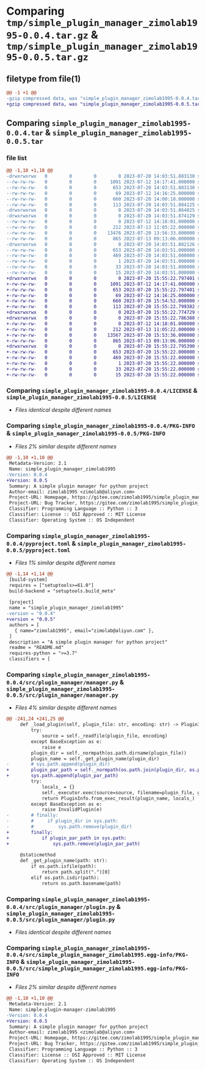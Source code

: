 # Comparing `tmp/simple_plugin_manager_zimolab1995-0.0.4.tar.gz` & `tmp/simple_plugin_manager_zimolab1995-0.0.5.tar.gz`

## filetype from file(1)

```diff
@@ -1 +1 @@
-gzip compressed data, was "simple_plugin_manager_zimolab1995-0.0.4.tar", last modified: Thu Jul 20 14:03:51 2023, max compression
+gzip compressed data, was "simple_plugin_manager_zimolab1995-0.0.5.tar", last modified: Thu Jul 20 15:55:22 2023, max compression
```

## Comparing `simple_plugin_manager_zimolab1995-0.0.4.tar` & `simple_plugin_manager_zimolab1995-0.0.5.tar`

### file list

```diff
@@ -1,18 +1,18 @@
-drwxrwxrwx   0        0        0        0 2023-07-20 14:03:51.883130 simple_plugin_manager_zimolab1995-0.0.4/
--rw-rw-rw-   0        0        0     1091 2023-07-12 14:17:41.000000 simple_plugin_manager_zimolab1995-0.0.4/LICENSE
--rw-rw-rw-   0        0        0      653 2023-07-20 14:03:51.883130 simple_plugin_manager_zimolab1995-0.0.4/PKG-INFO
--rw-rw-rw-   0        0        0       69 2023-07-12 14:16:25.000000 simple_plugin_manager_zimolab1995-0.0.4/README.md
--rw-rw-rw-   0        0        0      660 2023-07-20 14:00:18.000000 simple_plugin_manager_zimolab1995-0.0.4/pyproject.toml
--rw-rw-rw-   0        0        0      113 2023-07-20 14:03:51.884125 simple_plugin_manager_zimolab1995-0.0.4/setup.cfg
-drwxrwxrwx   0        0        0        0 2023-07-20 14:03:51.864825 simple_plugin_manager_zimolab1995-0.0.4/src/
-drwxrwxrwx   0        0        0        0 2023-07-20 14:03:51.874129 simple_plugin_manager_zimolab1995-0.0.4/src/plugin_manager/
--rw-rw-rw-   0        0        0        0 2023-07-12 14:18:01.000000 simple_plugin_manager_zimolab1995-0.0.4/src/plugin_manager/__init__.py
--rw-rw-rw-   0        0        0      212 2023-07-13 11:05:22.000000 simple_plugin_manager_zimolab1995-0.0.4/src/plugin_manager/exceptions.py
--rw-rw-rw-   0        0        0    13476 2023-07-20 13:56:33.000000 simple_plugin_manager_zimolab1995-0.0.4/src/plugin_manager/manager.py
--rw-rw-rw-   0        0        0      865 2023-07-13 09:13:06.000000 simple_plugin_manager_zimolab1995-0.0.4/src/plugin_manager/plugin.py
-drwxrwxrwx   0        0        0        0 2023-07-20 14:03:51.882126 simple_plugin_manager_zimolab1995-0.0.4/src/simple_plugin_manager_zimolab1995.egg-info/
--rw-rw-rw-   0        0        0      653 2023-07-20 14:03:51.000000 simple_plugin_manager_zimolab1995-0.0.4/src/simple_plugin_manager_zimolab1995.egg-info/PKG-INFO
--rw-rw-rw-   0        0        0      469 2023-07-20 14:03:51.000000 simple_plugin_manager_zimolab1995-0.0.4/src/simple_plugin_manager_zimolab1995.egg-info/SOURCES.txt
--rw-rw-rw-   0        0        0        1 2023-07-20 14:03:51.000000 simple_plugin_manager_zimolab1995-0.0.4/src/simple_plugin_manager_zimolab1995.egg-info/dependency_links.txt
--rw-rw-rw-   0        0        0       33 2023-07-20 14:03:51.000000 simple_plugin_manager_zimolab1995-0.0.4/src/simple_plugin_manager_zimolab1995.egg-info/requires.txt
--rw-rw-rw-   0        0        0       15 2023-07-20 14:03:51.000000 simple_plugin_manager_zimolab1995-0.0.4/src/simple_plugin_manager_zimolab1995.egg-info/top_level.txt
+drwxrwxrwx   0        0        0        0 2023-07-20 15:55:22.797401 simple_plugin_manager_zimolab1995-0.0.5/
+-rw-rw-rw-   0        0        0     1091 2023-07-12 14:17:41.000000 simple_plugin_manager_zimolab1995-0.0.5/LICENSE
+-rw-rw-rw-   0        0        0      653 2023-07-20 15:55:22.797401 simple_plugin_manager_zimolab1995-0.0.5/PKG-INFO
+-rw-rw-rw-   0        0        0       69 2023-07-12 14:16:25.000000 simple_plugin_manager_zimolab1995-0.0.5/README.md
+-rw-rw-rw-   0        0        0      660 2023-07-20 15:54:52.000000 simple_plugin_manager_zimolab1995-0.0.5/pyproject.toml
+-rw-rw-rw-   0        0        0      113 2023-07-20 15:55:22.799382 simple_plugin_manager_zimolab1995-0.0.5/setup.cfg
+drwxrwxrwx   0        0        0        0 2023-07-20 15:55:22.774729 simple_plugin_manager_zimolab1995-0.0.5/src/
+drwxrwxrwx   0        0        0        0 2023-07-20 15:55:22.786380 simple_plugin_manager_zimolab1995-0.0.5/src/plugin_manager/
+-rw-rw-rw-   0        0        0        0 2023-07-12 14:18:01.000000 simple_plugin_manager_zimolab1995-0.0.5/src/plugin_manager/__init__.py
+-rw-rw-rw-   0        0        0      212 2023-07-13 11:05:22.000000 simple_plugin_manager_zimolab1995-0.0.5/src/plugin_manager/exceptions.py
+-rw-rw-rw-   0        0        0    13567 2023-07-20 15:53:36.000000 simple_plugin_manager_zimolab1995-0.0.5/src/plugin_manager/manager.py
+-rw-rw-rw-   0        0        0      865 2023-07-13 09:13:06.000000 simple_plugin_manager_zimolab1995-0.0.5/src/plugin_manager/plugin.py
+drwxrwxrwx   0        0        0        0 2023-07-20 15:55:22.795390 simple_plugin_manager_zimolab1995-0.0.5/src/simple_plugin_manager_zimolab1995.egg-info/
+-rw-rw-rw-   0        0        0      653 2023-07-20 15:55:22.000000 simple_plugin_manager_zimolab1995-0.0.5/src/simple_plugin_manager_zimolab1995.egg-info/PKG-INFO
+-rw-rw-rw-   0        0        0      469 2023-07-20 15:55:22.000000 simple_plugin_manager_zimolab1995-0.0.5/src/simple_plugin_manager_zimolab1995.egg-info/SOURCES.txt
+-rw-rw-rw-   0        0        0        1 2023-07-20 15:55:22.000000 simple_plugin_manager_zimolab1995-0.0.5/src/simple_plugin_manager_zimolab1995.egg-info/dependency_links.txt
+-rw-rw-rw-   0        0        0       33 2023-07-20 15:55:22.000000 simple_plugin_manager_zimolab1995-0.0.5/src/simple_plugin_manager_zimolab1995.egg-info/requires.txt
+-rw-rw-rw-   0        0        0       15 2023-07-20 15:55:22.000000 simple_plugin_manager_zimolab1995-0.0.5/src/simple_plugin_manager_zimolab1995.egg-info/top_level.txt
```

### Comparing `simple_plugin_manager_zimolab1995-0.0.4/LICENSE` & `simple_plugin_manager_zimolab1995-0.0.5/LICENSE`

 * *Files identical despite different names*

### Comparing `simple_plugin_manager_zimolab1995-0.0.4/PKG-INFO` & `simple_plugin_manager_zimolab1995-0.0.5/PKG-INFO`

 * *Files 2% similar despite different names*

```diff
@@ -1,10 +1,10 @@
 Metadata-Version: 2.1
 Name: simple_plugin_manager_zimolab1995
-Version: 0.0.4
+Version: 0.0.5
 Summary: A simple plugin manager for python project
 Author-email: zimolab1995 <zimolab@aliyun.com>
 Project-URL: Homepage, https://gitee.com/zimolab1995/simple_plugin_manager
 Project-URL: Bug Tracker, https://gitee.com/zimolab1995/simple_plugin_manager/issues
 Classifier: Programming Language :: Python :: 3
 Classifier: License :: OSI Approved :: MIT License
 Classifier: Operating System :: OS Independent
```

### Comparing `simple_plugin_manager_zimolab1995-0.0.4/pyproject.toml` & `simple_plugin_manager_zimolab1995-0.0.5/pyproject.toml`

 * *Files 1% similar despite different names*

```diff
@@ -1,14 +1,14 @@
 [build-system]
 requires = ["setuptools>=61.0"]
 build-backend = "setuptools.build_meta"
 
 [project]
 name = "simple_plugin_manager_zimolab1995"
-version = "0.0.4"
+version = "0.0.5"
 authors = [
   { name="zimolab1995", email="zimolab@aliyun.com" },
 ]
 description = "A simple plugin manager for python project"
 readme = "README.md"
 requires-python = ">=3.7"
 classifiers = [
```

### Comparing `simple_plugin_manager_zimolab1995-0.0.4/src/plugin_manager/manager.py` & `simple_plugin_manager_zimolab1995-0.0.5/src/plugin_manager/manager.py`

 * *Files 4% similar despite different names*

```diff
@@ -241,24 +241,25 @@
     def _load_plugin(self, plugin_file: str, encoding: str) -> PluginInfo:
         try:
             source = self._readfile(plugin_file, encoding)
         except BaseException as e:
             raise e
         plugin_dir = self._normpath(os.path.dirname(plugin_file))
         plugin_name = self._get_plugin_name(plugin_dir)
-        # sys.path.append(plugin_dir)
+        plugin_par_path = self._normpath(os.path.join(plugin_dir, os.path.pardir))
+        sys.path.append(plugin_par_path)
         try:
             locals_ = {}
             self._executor.exec(source=source, filename=plugin_file, globals_=self._exec_globals, locals_=locals_)
             return PluginInfo.from_exec_result(plugin_name, locals_)
         except BaseException as e:
             raise InvalidPlugin(e)
-        # finally:
-        #     if plugin_dir in sys.path:
-        #         sys.path.remove(plugin_dir)
+        finally:
+            if plugin_par_path in sys.path:
+                sys.path.remove(plugin_par_path)
 
     @staticmethod
     def _get_plugin_name(path: str):
         if os.path.isfile(path):
             return path.split(".")[0]
         elif os.path.isdir(path):
             return os.path.basename(path)
```

### Comparing `simple_plugin_manager_zimolab1995-0.0.4/src/plugin_manager/plugin.py` & `simple_plugin_manager_zimolab1995-0.0.5/src/plugin_manager/plugin.py`

 * *Files identical despite different names*

### Comparing `simple_plugin_manager_zimolab1995-0.0.4/src/simple_plugin_manager_zimolab1995.egg-info/PKG-INFO` & `simple_plugin_manager_zimolab1995-0.0.5/src/simple_plugin_manager_zimolab1995.egg-info/PKG-INFO`

 * *Files 2% similar despite different names*

```diff
@@ -1,10 +1,10 @@
 Metadata-Version: 2.1
 Name: simple-plugin-manager-zimolab1995
-Version: 0.0.4
+Version: 0.0.5
 Summary: A simple plugin manager for python project
 Author-email: zimolab1995 <zimolab@aliyun.com>
 Project-URL: Homepage, https://gitee.com/zimolab1995/simple_plugin_manager
 Project-URL: Bug Tracker, https://gitee.com/zimolab1995/simple_plugin_manager/issues
 Classifier: Programming Language :: Python :: 3
 Classifier: License :: OSI Approved :: MIT License
 Classifier: Operating System :: OS Independent
```


